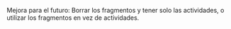 Mejora para el futuro: 
Borrar los fragmentos y tener solo las actividades, o utilizar los fragmentos en vez de actividades.
